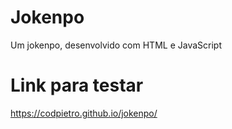 # Jokenpo
Um jokenpo, desenvolvido com HTML e JavaScript

# Link para testar
https://codpietro.github.io/jokenpo/


